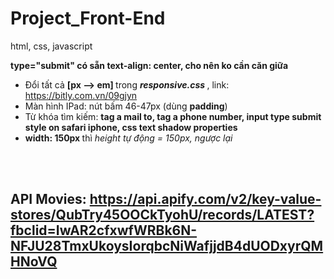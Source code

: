 # Project_Front-End
html, css, javascript

<b> type="submit" có sẵn text-align: center, cho nên ko cần căn giữa </b>
<br>
* Đổi tất cả <b>[px --> em] </b> trong <b><i> responsive.css </i></b>, link: https://bitly.com.vn/09gjyn
* Màn hình IPad: nút bấm 46-47px (dùng <b>padding</b>)
* Từ khóa tìm kiếm: <b>tag a mail to, tag a phone number, input type submit style on safari iphone, css text shadow properties</b>
* <b> width: 150px </b> thì <i>height tự động = 150px, ngược lại</i> 

<br><br> <b> <h2> API Movies: </b> https://api.apify.com/v2/key-value-stores/QubTry45OOCkTyohU/records/LATEST?fbclid=IwAR2cfxwfWRBk6N-NFJU28TmxUkoysIorqbcNiWafjjdB4dUODxyrQMHNoVQ </h2>
